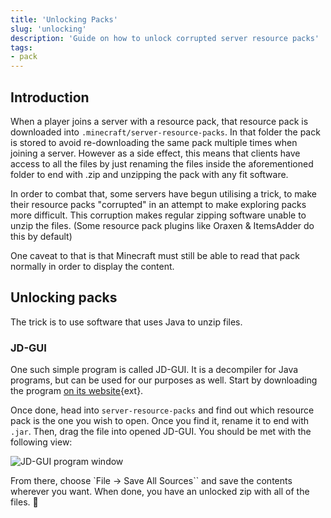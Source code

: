 ```yaml
---
title: 'Unlocking Packs'
slug: 'unlocking'
description: 'Guide on how to unlock corrupted server resource packs'
tags:
- pack
---
```


## Introduction

When a player joins a server with a resource pack, that resource pack is downloaded into `.minecraft/server-resource-packs`. In that folder the pack is stored to avoid re-downloading the same pack multiple times when joining a server. However as a side effect, this means that clients have access to all the files by just renaming the files inside the aforementioned folder to end with .zip and unzipping the pack with any fit software. 

In order to combat that, some servers have begun utilising a trick, to make their resource packs "corrupted" in an attempt to make exploring packs more difficult. This corruption makes regular zipping software unable to unzip the files. (Some resource pack plugins like Oraxen & ItemsAdder do this by default)

One caveat to that is that Minecraft must still be able to read that pack normally in order to display the content.

## Unlocking packs

The trick is to use software that uses Java to unzip files. 

### JD-GUI

One such simple program is called JD-GUI. It is a decompiler for Java programs, but can be used for our purposes as well. Start by downloading the program [on its website](https://java-decompiler.github.io/){ext}.

Once done, head into `server-resource-packs` and find out which resource pack is the one you wish to open. Once you find it, rename it to end with `.jar`. Then, drag the file into opened JD-GUI. You should be met with the following view:

![JD-GUI program window](/guides/decompiling/jdgui.webp)

From there, choose `File -> Save All Sources`` and save the contents wherever you want. When done, you have an unlocked zip with all of the files. 🎉